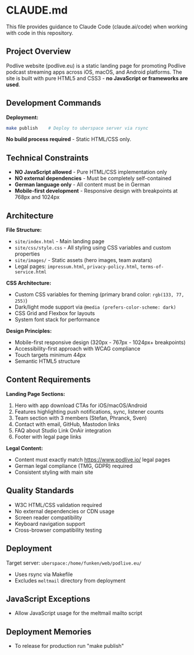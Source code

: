 # CLAUDE.md

This file provides guidance to Claude Code (claude.ai/code) when working with code in this repository.

## Project Overview

Podlive website (podlive.eu) is a static landing page for promoting Podlive podcast streaming apps across iOS, macOS, and Android platforms. The site is built with pure HTML5 and CSS3 - **no JavaScript or frameworks are used**.

## Development Commands

**Deployment:**
```bash
make publish    # Deploy to uberspace server via rsync
```

**No build process required** - Static HTML/CSS only.

## Technical Constraints

- **NO JavaScript allowed** - Pure HTML/CSS implementation only
- **NO external dependencies** - Must be completely self-contained
- **German language only** - All content must be in German
- **Mobile-first development** - Responsive design with breakpoints at 768px and 1024px

## Architecture

**File Structure:**
- `site/index.html` - Main landing page
- `site/css/style.css` - All styling using CSS variables and custom properties
- `site/images/` - Static assets (hero images, team avatars)
- Legal pages: `impressum.html`, `privacy-policy.html`, `terms-of-service.html`

**CSS Architecture:**
- Custom CSS variables for theming (primary brand color: `rgb(133, 77, 255)`)
- Dark/light mode support via `@media (prefers-color-scheme: dark)`
- CSS Grid and Flexbox for layouts
- System font stack for performance

**Design Principles:**
- Mobile-first responsive design (320px - 767px - 1024px+ breakpoints)
- Accessibility-first approach with WCAG compliance
- Touch targets minimum 44px
- Semantic HTML5 structure

## Content Requirements

**Landing Page Sections:**
1. Hero with app download CTAs for iOS/macOS/Android
2. Features highlighting push notifications, sync, listener counts
3. Team section with 3 members (Stefan, Phranck, Sven)
4. Contact with email, GitHub, Mastodon links
5. FAQ about Studio Link OnAir integration
6. Footer with legal page links

**Legal Content:**
- Content must exactly match https://www.podlive.io/ legal pages
- German legal compliance (TMG, GDPR) required
- Consistent styling with main site

## Quality Standards

- W3C HTML/CSS validation required
- No external dependencies or CDN usage
- Screen reader compatibility
- Keyboard navigation support
- Cross-browser compatibility testing

## Deployment

Target server: `uberspace:/home/funken/web/podlive.eu/`
- Uses rsync via Makefile
- Excludes `meltmail` directory from deployment

## JavaScript Exceptions

- Allow JavaScript usage for the meltmail mailto script

## Deployment Memories

- To release for production run "make publish"